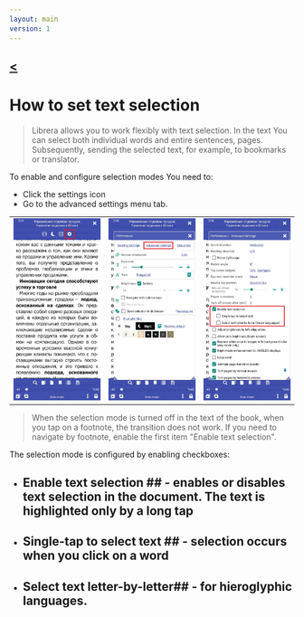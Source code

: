 ```yaml
---
layout: main
version: 1
---
```

[<](/wiki/faq)
---

# How to set text selection

> Librera allows you to work flexibly with text selection. In the text You can select both individual words and entire sentences, pages. 
Subsequently, sending the selected text, for example, to bookmarks or translator.

To enable and configure selection modes You need to:
* Click the settings icon
* Go to the advanced settings menu tab.



||||
|-|-|-|
|![](1.jpg)|![](2.jpg)|![](3.jpg)|
> When the selection mode is turned off in the text of the book, when you tap on a footnote, the transition does not work. If you need to navigate by footnote, enable the first item "Enable text selection".


The selection mode is configured by enabling checkboxes:
* ## Enable text selection ## - enables or disables text selection in the document. The text is highlighted only by a long tap
* ## Single-tap to select text ## -  selection occurs when you click on a word
* ## Select text letter-by-letter## - for hieroglyphic languages.

